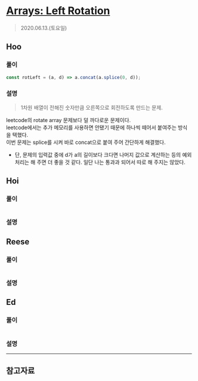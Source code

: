 # [Arrays: Left Rotation](https://www.hackerrank.com/challenges/ctci-array-left-rotation/problem?h_l=interview&playlist_slugs%5B%5D=interview-preparation-kit&playlist_slugs%5B%5D=arrays)

> 2020.06.13.(토요일)

## Hoo

### 풀이

```js
const rotLeft = (a, d) => a.concat(a.splice(0, d));
```

### 설명

> 1차원 배열이 전해진 숫자만큼 오른쪽으로 회전하도록 만드는 문제.

leetcode의 rotate array 문제보다 덜 까다로운 문제이다.  
leetcode에서는 추가 메모리를 사용하면 안됐기 때문에 하나씩 떼어서 붙여주는 방식을 택했다.  
이번 문제는 splice를 시켜 바로 concat으로 붙여 주어 간단하게 해결했다. 
* 단, 문제의 입력값 중에 d가 a의 길이보다 크다면 나머지 값으로 계산하는 등의 예외 처리는 해 주면 더 좋을 것 같다. 일단 나는 통과과 되어서 따로 해 주지는 않았다.

## Hoi

### 풀이

```js
```

### 설명

## Reese

### 풀이

```js
```

### 설명

## Ed

### 풀이

```js
```

### 설명

---

## 참고자료
